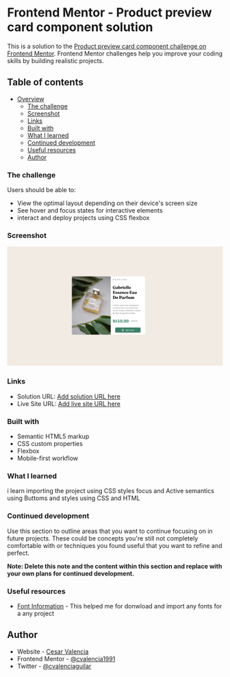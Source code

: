 # Frontend Mentor - Product preview card component solution

This is a solution to the [Product preview card component challenge on Frontend Mentor](https://www.frontendmentor.io/challenges/product-preview-card-component-GO7UmttRfa). Frontend Mentor challenges help you improve your coding skills by building realistic projects. 

## Table of contents

- [Overview](#overview)
  - [The challenge](#the-challenge)
  - [Screenshot](#screenshot)
  - [Links](#links)
  - [Built with](#built-with)
  - [What I learned](#what-i-learned)
  - [Continued development](#continued-development)
  - [Useful resources](#useful-resources)
  - [Author](#author)

### The challenge

Users should be able to:

- View the optimal layout depending on their device's screen size
- See hover and focus states for interactive elements
- interact and deploy projects using CSS flexbox

### Screenshot

![Chanel Imgae](./images/Screenshot%202022.png)


### Links

- Solution URL: [Add solution URL here](https://your-solution-url.com)
- Live Site URL: [Add live site URL here](https://github.com/cvalencia1991/Chanel-Image)


### Built with

- Semantic HTML5 markup
- CSS custom properties
- Flexbox
- Mobile-first workflow

### What I learned

i learn importing the project using CSS styles focus and Active semantics using Buttoms and styles using CSS and HTML


### Continued development

Use this section to outline areas that you want to continue focusing on in future projects. These could be concepts you're still not completely comfortable with or techniques you found useful that you want to refine and perfect.

**Note: Delete this note and the content within this section and replace with your own plans for continued development.**

### Useful resources

- [Font Information](https://www.w3schools.com/cssref/css3_pr_font-face_rule.php) - This helped me for donwload and import any fonts for a any project

## Author

- Website - [Cesar Valencia](https://cvalencia1991.github.io/Portfolio/)
- Frontend Mentor - [@cvalencia1991](https://www.frontendmentor.io/profile/cvalencia1991)
- Twitter - [@cvalenciaguilar](https://twitter.com/cvalenciaguilar)




